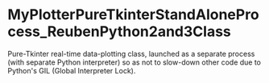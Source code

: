 # MyPlotterPureTkinterStandAloneProcess_ReubenPython2and3Class
Pure-Tkinter real-time data-plotting class, launched as a separate process (with separate Python interpreter) so as not to slow-down other code due to Python's GIL (Global Interpreter Lock). 
